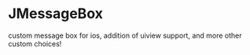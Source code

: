 # JMessageBox
custom message box for ios, addition of uiview support, and more other custom choices!
